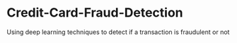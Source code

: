 # Credit-Card-Fraud-Detection
Using deep learning techniques to detect if a transaction is fraudulent or not
